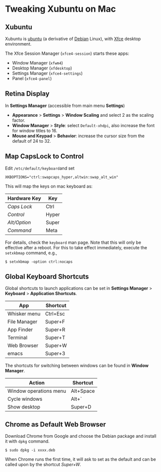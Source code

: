 # Tweaking Xubuntu on Mac

## Xubuntu

Xubuntu is [ubuntu](https://ubuntu.com) (a derivative of
[Debian](https://www.debian.org) Linux), with [Xfce](https://www.xfce.org) desktop
environment.

The Xfce Session Manager (`xfce4-session`) starts these apps:

- Window Manager (`xfwm4`)
- Desktop Manager (`xfdesktop`)
- Settings Manager (`xfce4-settings`)
- Panel (`xfce4-panel`)

## Retina Display

In **Settings Manager** (accessible from main menu **Settings**)
- **Appearance** > **Settings** > **Window Scaling** and select 2 as the
  scaling factor.  
- **Window Manager** > **Style**: select `Default-xhdpi`, also increase the
  font for window titles to 16.
- **Mouse and Keypad** > **Behavior**: increase the cursor size from the
  default of 24 to 32.

## Map CapsLock to Control

Edit `/etc/default/keyboard`and set

```
XKBOPTIONS="ctrl:swapcaps_hyper,altwin:swap_alt_win"
```

This will map the keys on mac keyboard as:

| Hardware Key   | Key    |
| -------------- | ------ | 
| *Caps Lock*    | Ctrl   |
| *Control*      | Hyper  |
| *Alt/Option*   | Super  |
| *Command*      | Meta   |


For details, check the `keyboard` man page. Note that this will only be
effective after a reboot. For this to take effect immediately, execute the
`setxkbmap` command, e.g., 

```shell
$ setxkbmap -option ctrl:nocaps
```

## Global Keyboard Shortcuts

Global shortcuts to launch applications can be set in **Settings Manager** >
**Keyboard** > **Application Shortcuts**. 

| App           | Shortcut  |
| ------------- | --------- |
| Whisker menu  | Ctrl+Esc  |
| File Manager  | Super+F   |
| App Finder    | Super+R   |
| Terminal      | Super+T   |
| Web Browser   | Super+W   |
| emacs         | Super+3   |

The shortcuts for switching between windows can be found in **Window Manager**.

| Action                 | Shortcut  |
| ---------------------- | --------- |
| Window operations menu | Alt+Space | 
| Cycle windows          | Alt+`     |
| Show desktop           | Super+D   |

## Chrome as Default Web Browser

Download Chrome from Google and choose the Debian package and install it
with `dpkg` command. 

```shell
$ sudo dpkg -i xxxx.deb
```

When Chrome runs the first time, it will ask to set as the default and can be called
upon by the shortcut *Super+W*.
